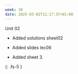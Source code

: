 ```yaml
---
week: 10
date: 2025-03-02T11:17:37+01:00
---
```


Unit 02


- Added solutions sheet02

- Added slides lec06

- Added sheet 3.

{: .fs-5 }
